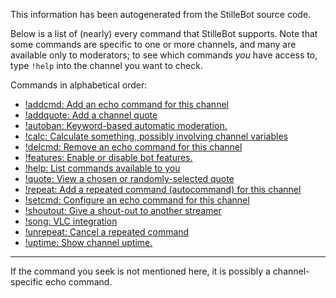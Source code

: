 This information has been autogenerated from the StilleBot source code.

Below is a list of (nearly) every command that StilleBot supports. Note that
some commands are specific to one or more channels, and many are available only
to moderators; to see which commands *you* have access to, type `!help` into
the channel you want to check.

Commands in alphabetical order:

* [!addcmd: Add an echo command for this channel](addcmd)
* [!addquote: Add a channel quote](addquote)
* [!autoban: Keyword-based automatic moderation.](autoban)
* [!calc: Calculate something, possibly involving channel variables](calc)
* [!delcmd: Remove an echo command for this channel](delcmd)
* [!features: Enable or disable bot features.](features)
* [!help: List commands available to you](help)
* [!quote: View a chosen or randomly-selected quote](quote)
* [!repeat: Add a repeated command (autocommand) for this channel](repeat)
* [!setcmd: Configure an echo command for this channel](setcmd)
* [!shoutout: Give a shout-out to another streamer](shoutout)
* [!song: VLC integration](song)
* [!unrepeat: Cancel a repeated command](repeat)
* [!uptime: Show channel uptime.](uptime)

---

If the command you seek is not mentioned here, it is possibly a channel-specific
echo command.
